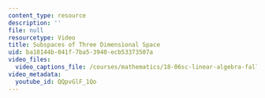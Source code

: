 ```yaml
---
content_type: resource
description: ''
file: null
resourcetype: Video
title: Subspaces of Three Dimensional Space
uid: ba18144b-041f-7ba5-3940-ecb53373507a
video_files:
  video_captions_file: /courses/mathematics/18-06sc-linear-algebra-fall-2011/resource-index/subspaces-of-three-dimensional-space/QQpvGlF_1Qo.vtt
video_metadata:
  youtube_id: QQpvGlF_1Qo
---
```

